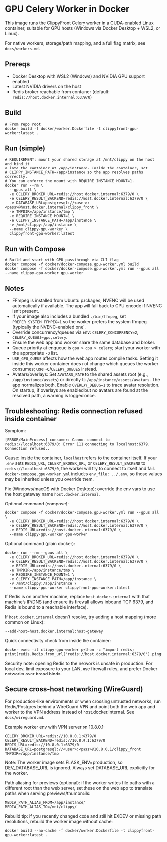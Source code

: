 # GPU Celery Worker in Docker

This image runs the ClippyFront Celery worker in a CUDA-enabled Linux container, suitable for GPU hosts (Windows via Docker Desktop + WSL2, or Linux).

For native workers, storage/path mapping, and a full flag matrix, see `docs/workers.md`.

## Prereqs
- Docker Desktop with WSL2 (Windows) and NVIDIA GPU support enabled
- Latest NVIDIA drivers on the host
- Redis broker reachable from container (default: `redis://host.docker.internal:6379/0`)

## Build
```
# From repo root
docker build -f docker/worker.Dockerfile -t clippyfront-gpu-worker:latest .
```

## Run (simple)
```
# REQUIREMENT: mount your shared storage at /mnt/clippy on the host and bind it
# into the container at /app/instance. Inside the container, set
# CLIPPY_INSTANCE_PATH=/app/instance so the app resolves paths correctly.
# You can enforce the mount with REQUIRE_INSTANCE_MOUNT=1.
docker run --rm \
  --gpus all \
  -e CELERY_BROKER_URL=redis://host.docker.internal:6379/0 \
  -e CELERY_RESULT_BACKEND=redis://host.docker.internal:6379/0 \
  -e DATABASE_URL=postgresql://<user>:<pass>@host.docker.internal/clippy_front \
  -e TMPDIR=/app/instance/tmp \
  -e REQUIRE_INSTANCE_MOUNT=1 \
  -e CLIPPY_INSTANCE_PATH=/app/instance \
  -v /mnt/clippy:/app/instance \
  --name clippy-gpu-worker \
  clippyfront-gpu-worker:latest
```

## Run with Compose
```
# Build and start with GPU passthrough via CLI flag
docker compose -f docker/docker-compose.gpu-worker.yml build
docker compose -f docker/docker-compose.gpu-worker.yml run --gpus all --name clippy-gpu-worker gpu-worker
```

## Notes
- FFmpeg is installed from Ubuntu packages; NVENC will be used automatically if available. The app will fall back to CPU encode if NVENC isn’t present.
- If your image also includes a bundled `./bin/ffmpeg`, set `PREFER_SYSTEM_FFMPEG=1` so the worker prefers the system ffmpeg (typically the NVENC-enabled one).
- Override concurrency/queues via env: `CELERY_CONCURRENCY=2`, `CELERY_QUEUES=gpu,celery`.
- Ensure the web app and worker share the same database and broker.
 - Queue priority at enqueue is `gpu > cpu > celery`; start your worker with the appropriate `-Q` list.
 - `USE_GPU_QUEUE` affects how the web app routes compile tasks. Setting it inside this worker container does not change which queues the worker consumes; use `-Q`/`CELERY_QUEUES` instead.
 - Avatars/overlays: Set `AVATARS_PATH` to the shared assets root (e.g., `/app/instance/assets`) or directly to `/app/instance/assets/avatars`. The app normalizes both. Enable `OVERLAY_DEBUG=1` to trace avatar resolution. On startup, if overlays are enabled but no avatars are found at the resolved path, a warning is logged once.

## Troubleshooting: Redis connection refused inside container

Symptom:

```
[ERROR/MainProcess] consumer: Cannot connect to redis://localhost:6379/0: Error 111 connecting to localhost:6379. Connection refused..
```

Cause: inside the container, `localhost` refers to the container itself. If your `.env` sets `REDIS_URL`, `CELERY_BROKER_URL`, or `CELERY_RESULT_BACKEND` to `redis://localhost:6379/0`, the worker will try to connect to itself and fail. `docker-compose.gpu-worker.yml` includes `env_file: ../.env`, so those values may be inherited unless you override them.

Fix (Windows/macOS with Docker Desktop): override the env vars to use the host gateway name `host.docker.internal`.

Optional command (compose):

```
docker compose -f docker/docker-compose.gpu-worker.yml run --gpus all \
  -e CELERY_BROKER_URL=redis://host.docker.internal:6379/0 \
  -e CELERY_RESULT_BACKEND=redis://host.docker.internal:6379/0 \
  -e REDIS_URL=redis://host.docker.internal:6379/0 \
  --name clippy-gpu-worker gpu-worker
```

Optional command (plain docker):

```
docker run --rm --gpus all \
  -e CELERY_BROKER_URL=redis://host.docker.internal:6379/0 \
  -e CELERY_RESULT_BACKEND=redis://host.docker.internal:6379/0 \
  -e REDIS_URL=redis://host.docker.internal:6379/0 \
  -e TMPDIR=/app/instance/tmp \
  -e REQUIRE_INSTANCE_MOUNT=1 \
  -e CLIPPY_INSTANCE_PATH=/app/instance \
  -v /mnt/clippy:/app/instance \
  --name clippy-gpu-worker clippyfront-gpu-worker:latest
```

If Redis is on another machine, replace `host.docker.internal` with that machine’s IP/DNS (and ensure its firewall allows inbound TCP 6379, and Redis is bound to a reachable interface).

If `host.docker.internal` doesn’t resolve, try adding a host mapping (more common on Linux):

```
--add-host=host.docker.internal:host-gateway
```

Quick connectivity check from inside the container:

```
docker exec -it clippy-gpu-worker python -c "import redis; print(redis.Redis.from_url('redis://host.docker.internal:6379/0').ping())"
```

Security note: opening Redis to the network is unsafe in production. For local dev, limit exposure to your LAN, use firewall rules, and prefer Docker networks over broad binds.

## Secure cross-host networking (WireGuard)
For production-like environments or when crossing untrusted networks, run Redis/Postgres behind a WireGuard VPN and point both the web app and worker to the VPN address instead of host.docker.internal. See `docs/wireguard.md`.

Example worker env with VPN server on 10.8.0.1:

```
CELERY_BROKER_URL=redis://10.8.0.1:6379/0
CELERY_RESULT_BACKEND=redis://10.8.0.1:6379/0
REDIS_URL=redis://10.8.0.1:6379/0
DATABASE_URL=postgresql://<user>:<pass>@10.8.0.1/clippy_front
TMPDIR=/app/instance/tmp
```

Note: The worker image sets FLASK_ENV=production, so DEV_DATABASE_URL is ignored. Always set DATABASE_URL explicitly for the worker.

Path aliasing for previews (optional): if the worker writes file paths with a different root than the web server, set these on the web app to translate paths when serving previews/thumbnails:

```
MEDIA_PATH_ALIAS_FROM=/app/instance/
MEDIA_PATH_ALIAS_TO=/mnt/clippy/
```

Rebuild tip: if you recently changed code and still hit EXDEV or missing path resolutions, rebuild the worker image without cache:

```
docker build --no-cache -f docker/worker.Dockerfile -t clippyfront-gpu-worker:latest .
```

